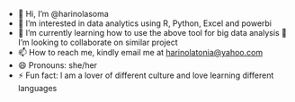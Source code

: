 - 👋 Hi, I’m @harinolasoma
- 👀 I’m interested in data analytics using R, Python, Excel and powerbi
- 🌱 I’m currently learning how to use the above tool for big data analysis
  💞️ I’m looking to collaborate on similar project
- 📫 How to reach me, kindly email me at harinolatonia@yahoo.com
- 😄 Pronouns: she/her
- ⚡ Fun fact: l am a lover of different culture and love learning different languages 

<!---
harinolasoma/harinolasoma is a ✨ special ✨ repository because its `README.md` (this file) appears on your GitHub profile.
You can click the Preview link to take a look at your changes.
--->

